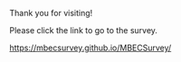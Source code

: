 Thank you for visiting!

Please click the link to go to the survey.

https://mbecsurvey.github.io/MBECSurvey/ 
